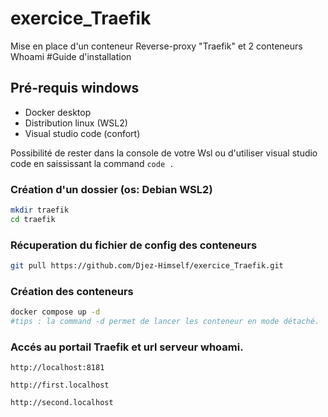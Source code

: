 # exercice_Traefik
Mise en place d'un conteneur Reverse-proxy "Traefik" et 2 conteneurs Whoami
#Guide d'installation

## Pré-requis windows
- Docker desktop
- Distribution linux (WSL2)
- Visual studio code (confort)
 
Possibilité de rester dans la console de votre Wsl ou d'utiliser visual studio code en saississant la command ```code .``` 

### Création d'un dossier (os: Debian WSL2)

```bash
mkdir traefik
cd traefik
```

### Récuperation du fichier de config des conteneurs

```bash
git pull https://github.com/Djez-Himself/exercice_Traefik.git
```

### Création des conteneurs

```bash
docker compose up -d 
#tips : la command -d permet de lancer les conteneur en mode détaché.
```

### Accés au portail Traefik et url serveur whoami.

```url
http://localhost:8181
```

```url
http://first.localhost
```


```url
http://second.localhost
```


